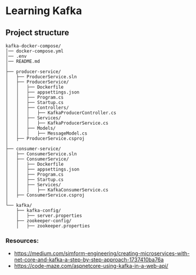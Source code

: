 # Learning Kafka

## Project structure

```
kafka-docker-compose/
│── docker-compose.yml
│── .env
│── README.md
│
├── producer-service/
│   ├── ProducerService.sln
│   ├── ProducerService/
│   │   ├── Dockerfile
│   │   ├── appsettings.json
│   │   ├── Program.cs
│   │   ├── Startup.cs
│   │   ├── Controllers/
│   │   │   ├── KafkaProducerController.cs
│   │   ├── Services/
│   │   │   ├── KafkaProducerService.cs
│   │   ├── Models/
│   │   │   ├── MessageModel.cs
│   ├── ProducerService.csproj
│
├── consumer-service/
│   ├── ConsumerService.sln
│   ├── ConsumerService/
│   │   ├── Dockerfile
│   │   ├── appsettings.json
│   │   ├── Program.cs
│   │   ├── Startup.cs
│   │   ├── Services/
│   │   │   ├── KafkaConsumerService.cs
│   ├── ConsumerService.csproj
│
└── kafka/
    ├── kafka-config/
    │   ├── server.properties
    ├── zookeeper-config/
    │   ├── zookeeper.properties
```

### Resources:
- https://medium.com/simform-engineering/creating-microservices-with-net-core-and-kafka-a-step-by-step-approach-1737410ba76a
- https://code-maze.com/aspnetcore-using-kafka-in-a-web-api/